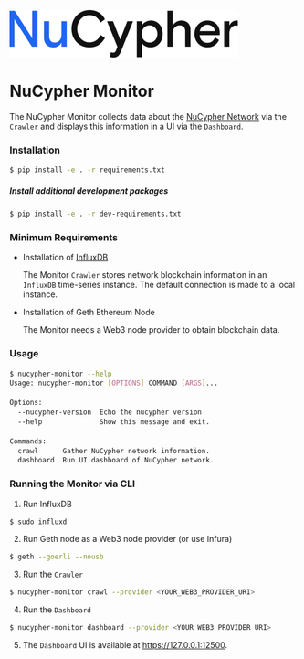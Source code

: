 ![](nucypher.png)

# NuCypher Monitor

The NuCypher Monitor collects data about the [NuCypher Network](https://github.com/nucypher/nucypher) via the `Crawler`
and displays this information in a UI via the `Dashboard`.


### Installation

```bash
$ pip install -e . -r requirements.txt
```

##### Install additional development packages
```bash
$ pip install -e . -r dev-requirements.txt
```

### Minimum Requirements
* Installation of [InfluxDB](https://www.influxdata.com/)

    The Monitor `Crawler` stores network blockchain information in an `InfluxDB` time-series instance. The default connection
is made to a local instance.

* Installation of Geth Ethereum Node

    The Monitor needs a Web3 node provider to obtain blockchain data.


### Usage
```bash
$ nucypher-monitor --help
Usage: nucypher-monitor [OPTIONS] COMMAND [ARGS]...

Options:
  --nucypher-version  Echo the nucypher version
  --help              Show this message and exit.

Commands:
  crawl      Gather NuCypher network information.
  dashboard  Run UI dashboard of NuCypher network.
```

### Running the Monitor via CLI

1. Run InfluxDB
```bash
$ sudo influxd
```

2. Run Geth node as a Web3 node provider (or use Infura)
```bash
$ geth --goerli --nousb
```

3. Run the `Crawler`
```bash
$ nucypher-monitor crawl --provider <YOUR_WEB3_PROVIDER_URI>
```

4. Run the `Dashboard`
```bash
$ nucypher-monitor dashboard --provider <YOUR WEB3 PROVIDER URI>
```

5. The `Dashboard` UI is available at https://127.0.0.1:12500.
